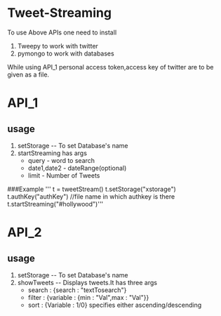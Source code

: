 # Tweet-Streaming

To use Above APIs one need to install
1. Tweepy to work with twitter
2. pymongo to work with databases

While using API_1 personal access token,access key of twitter are to be given as a file.

# API_1

## usage
1. setStorage -- To set Database's name
2. startStreaming has args
   * query - word to search
   * date1,date2 - dateRange(optional)
   * limit - Number of Tweets

###Example
'''
t = tweetStream()
t.setStorage("xstorage")
t.authKey("authKey")    //file name in which authkey is there
t.startStreaming("#hollywood")'''


# API_2

## usage
1. setStorage -- To set Database's name
2. showTweets -- Displays tweets.It has three args
    * search : {search : "textTosearch"}
    * filter : {variable : {min : "Val",max : "Val"}}
    * sort : {Variable : 1/0} specifies either ascending/descending
